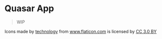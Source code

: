 # Quasar App

> WIP

<div>Icons made by <a href="https://www.flaticon.com/authors/pixel-perfect" title="technology">technology</a> from <a href="https://www.flaticon.com/"     title="Flaticon">www.flaticon.com</a> is licensed by <a href="http://creativecommons.org/licenses/by/3.0/"     title="Creative Commons BY 3.0" target="_blank">CC 3.0 BY</a></div>

